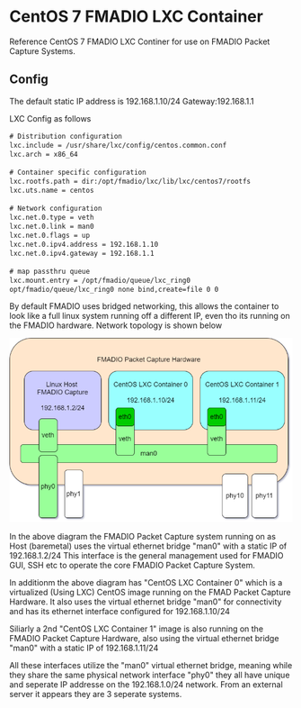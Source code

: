 # CentOS 7 FMADIO LXC Container

Reference CentOS 7 FMADIO LXC Continer for use on FMADIO Packet Capture Systems.


## Config


The default static IP address is 192.168.1.10/24 Gateway:192.168.1.1 


LXC Config as follows

```
# Distribution configuration
lxc.include = /usr/share/lxc/config/centos.common.conf
lxc.arch = x86_64

# Container specific configuration
lxc.rootfs.path = dir:/opt/fmadio/lxc/lib/lxc/centos7/rootfs
lxc.uts.name = centos

# Network configuration
lxc.net.0.type = veth
lxc.net.0.link = man0
lxc.net.0.flags = up
lxc.net.0.ipv4.address = 192.168.1.10
lxc.net.0.ipv4.gateway = 192.168.1.1

# map passthru queue 
lxc.mount.entry = /opt/fmadio/queue/lxc_ring0 opt/fmadio/queue/lxc_ring0 none bind,create=file 0 0  
```

By default FMADIO uses bridged networking, this allows the container to look like a full linux system running off a different IP, even tho its running on the FMADIO hardware. Network topology is shown below


![LXC Network Topology](./images/network_topology.png)


In the above diagram the FMADIO Packet Capture system running on as Host (baremetal) uses the virtual ethernet bridge "man0" with a static IP of 192.168.1.2/24 This interface is the general management used for FMADIO GUI, SSH etc to operate the core FMADIO Packet Capture System. 

In additionm the above diagram has "CentOS LXC Container 0" which is a virtualized (Using LXC) CentOS image running on the FMAD Packet Capture Hardware. It also uses the virtual ethernet bridge "man0" for connectivity and has its ethernet interface configured for 192.168.1.10/24 

Siliarly a 2nd "CentOS LXC Container 1" image is also running on the FMADIO Packet Capture Hardware, also using the virtual ethernet bridge "man0" with a static IP of 192.168.1.11/24 

All these interfaces utilize the "man0" virtual ethernet bridge, meaning while they share the same physical network interface "phy0" they all have unique and seperate IP addresse on the 192.168.1.0/24 network. From an external server it appears they are 3 seperate systems.



